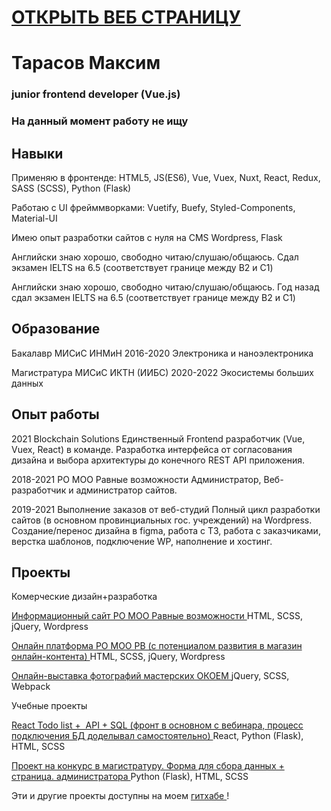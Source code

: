 # <a href = "https://makstarr.github.io/resume/"> ОТКРЫТЬ ВЕБ СТРАНИЦУ </a>

# Тарасов Максим
### junior frontend developer (Vue.js)
### На данный момент работу не ищу


## Навыки

Применяю в фронтенде: HTML5, JS(ES6), Vue, Vuex, Nuxt, React, Redux, SASS (SCSS), Python (Flask)

Работаю с UI фрейммворками: Vuetify, Buefy, Styled-Components, Material-UI

Имею опыт разработки сайтов с нуля на CMS Wordpress, Flask

Английски знаю хорошо, свободно читаю/слушаю/общаюсь. Сдал экзамен IELTS на 6.5 (соответствует границе между B2 и C1)


Английски знаю хорошо, свободно читаю/слушаю/общаюсь. Год назад  сдал экзамен IELTS на 6.5  (соответствует границе между B2 и C1)


## Образование

Бакалавр 
МИСиС ИНМиН 2016-2020 Электроника и наноэлектроника

Магистратура
МИСиС ИКТН (ИИБС)
2020-2022
Экосистемы больших данных

## Опыт работы

2021 Blockchain Solutions
Единственный Frontend разработчик (Vue, Vuex, React) в команде. Разработка интерфейса от согласования дизайна и выбора архитектуры до конечного REST API приложения.

2018-2021 РО МОО Равные возможности
Администратор, Веб-разработчик и администратор сайтов.

2019-2021 Выполнение заказов от веб-студий
Полный цикл разработки сайтов (в основном провинциальных гос. учреждений) на Wordpress. Создание/перенос дизайна в figma, работа с ТЗ, работа с заказчиками, верстка шаблонов, подключение WP, наполнение и хостинг.

## Проекты

Комерческие дизайн+разработка 

<a href="https://github.com/Makstarr/RV">  Информационный сайт РО МОО Равные возможности </a>
HTML, SCSS, jQuery, Wordpress

<a href="https://github.com/Makstarr/RV">  Онлайн платформа РО МОО РВ (с потенциалом развития в магазин онлайн-контента) </a>
HTML, SCSS, jQuery, Wordpress

<a href="https://github.com/Makstarr/OKOEM-photo-exhibition">  Онлайн-выставка фотографий мастерских ОКОЕМ </a>
jQuery, SCSS, Webpack

Учебные проекты 

<a href="https://github.com/Makstarr/tojustdo-app">  React Todo list +  API + SQL (фронт в основном с вебинара, процесс подключения БД доделывал самостоятельно) </a>
React, Python (Flask),  HTML, SCSS

<a href="https://github.com/Makstarr/abiturientsIITiN"> Проект на конкурс в магистратуру. Форма для сбора данных + страница. администратора  </a>
Python (Flask), HTML, SCSS

Эти и другие проекты доступны на моем <a href="https://github.com/Makstarr/"> гитхабе </a>!
